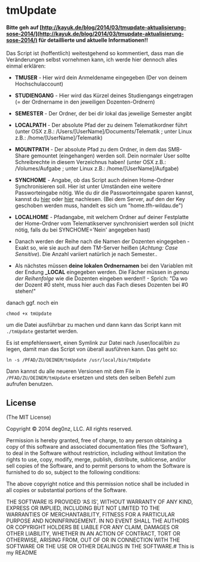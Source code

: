 

# tmUpdate

#### Bitte geh auf [http://kayuk.de/blog/2014/03/tmupdate-aktualisierung-sose-2014/](http://kayuk.de/blog/2014/03/tmupdate-aktualisierung-sose-2014/) für detaillierte und aktuelle Informationen!!

Das Script ist (hoffentlich) weitestgehend so kommentiert, dass man die Veränderungen selbst vornehmen kann, ich werde hier dennoch alles einmal erklären:

* **TMUSER** - Hier wird dein Anmeldename eingegeben (Der von deinem Hochschulaccount)


* **STUDIENGANG** - Hier wird das Kürzel deines Studiengangs eingetragen (= der Ordnername in den jeweiligen Dozenten-Ordnern)


* **SEMESTER** - Der Ordner, der bei dir lokal das jeweilige Semester angibt


* **LOCALPATH** -  Der absolute Pfad der zu deinem Telematikordner führt (unter OSX z.B.: /Users/[UserName]/Documents/Telematik ; unter Linux z.B.: /home/[UserName]/Telematik)

* **MOUNTPATH** - Der absolute Pfad zu dem Ordner, in dem das SMB-Share gemountet (eingehangen) werden soll. Dein normaler User sollte Schreibrechte in diesem Verzeichnus haben! (unter OSX z.B.: /Volumes/Aufgabe ; unter Linux z.B.: /home/[UserName]/Aufgabe)

* **SYNCHOME** - Angabe, ob das Script auch deinen Home-Ordner Synchronisieren soll. Hier ist unter Umständen eine weitere Passworteingabe nötig. Wie du dir die Passworteinngabe sparen kannst, kannst du [hier](http://serverfault.com/questions/241588/how-to-automate-ssh-login-with-password) oder [hier](http://kayuk.de/blog/2014/01/script-zum-abgleich-lokaler-daten-mit-telematikserver-der-th-wildau/) nachlesen. (Bei dem Server, auf den der Key geschoben werden muss, handelt es sich um "home.tfh-wildau.de")

* **LOCALHOME** - Pfadangabe, mit welchem Ordner auf deiner Festplatte der Home-Ordner vom Telematikserver synchronisiert werden soll (nicht nötig, falls du bei SYNCHOME='Nein' angegeben hast)


* Danach werden der Reihe nach die Namen der Dozenten eingegeben - Exakt so, wie sie auch auf dem TM-Server heißen (*Achtung: Case Sensitive*). Die Anzahl variiert natürlich je nach Semester..


* Als nächstes müssen **deine lokalen Ordnernamen** bei den Variablen mit der Endung **_LOCAL** eingegeben werden. Die Fächer müssen in *genau der Reihenfolge* wie die Dozenten eingeben werden!! - Sprich: "Da wo der Dozent #0 steht, muss hier auch das Fach dieses Dozenten bei #0 stehen!"

danach ggf. noch ein

	chmod +x tmUpdate
um die Datei ausführbar zu machen und dann kann das Script kann mit `./tmUpdate` gestartet werden.

Es ist empfehlenswert, einen Symlink zur Datei nach /user/local/bin zu legen, damit man das Script von überall ausführen kann.
Das geht so:

	ln -s /PFAD/ZU/DEINEM/tmUpdate /usr/local/bin/tmUpdate
Dann kannst du alle neueren Versionen mit dem File in `/PFAD/ZU/DEINEM/tmUpdate` ersetzen und stets den selben Befehl zum aufrufen benutzen.

## License

(The MIT License)

Copyright © 2014 deg0nz, LLC. All rights reserved.

Permission is hereby granted, free of charge, to any person obtaining a copy of this software and associated documentation files (the ‘Software’), to deal in the Software without restriction, including without limitation the rights to use, copy, modify, merge, publish, distribute, sublicense, and/or sell copies of the Software, and to permit persons to whom the Software is furnished to do so, subject to the following conditions:

The above copyright notice and this permission notice shall be included in all copies or substantial portions of the Software.

THE SOFTWARE IS PROVIDED ‘AS IS’, WITHOUT WARRANTY OF ANY KIND, EXPRESS OR IMPLIED, INCLUDING BUT NOT LIMITED TO THE WARRANTIES OF MERCHANTABILITY, FITNESS FOR A PARTICULAR PURPOSE AND NONINFRINGEMENT. IN NO EVENT SHALL THE AUTHORS OR COPYRIGHT HOLDERS BE LIABLE FOR ANY CLAIM, DAMAGES OR OTHER LIABILITY, WHETHER IN AN ACTION OF CONTRACT, TORT OR OTHERWISE, ARISING FROM, OUT OF OR IN CONNECTION WITH THE SOFTWARE OR THE USE OR OTHER DEALINGS IN THE SOFTWARE.# This is my README

